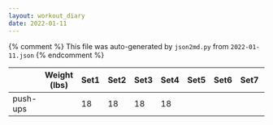 ```yaml
---
layout: workout_diary
date: 2022-01-11
---
```


{% comment %}
    This file was auto-generated by `json2md.py` from `2022-01-11.json`
{% endcomment %}

|                             | Weight (lbs) | Set1 | Set2 | Set3 | Set4 | Set5 | Set6 | Set7 | Set8 | Set9 | Set10 | Set11 | Set12 |
|-----------------------------|--------------|------|------|------|------|------|------|------|------|------|-------|-------|-------|
| push-ups |  | 18 | 18 | 18 | 18 |  |  |  |  |  |  |  |  |
